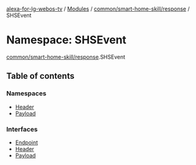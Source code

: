 [alexa-for-lg-webos-tv](../README.md) / [Modules](../modules.md) / [common/smart-home-skill/response](common_smart_home_skill_response.md) / SHSEvent

# Namespace: SHSEvent

[common/smart-home-skill/response](common_smart_home_skill_response.md).SHSEvent

## Table of contents

### Namespaces

- [Header](common_smart_home_skill_response.SHSEvent.Header.md)
- [Payload](common_smart_home_skill_response.SHSEvent.Payload.md)

### Interfaces

- [Endpoint](../interfaces/common_smart_home_skill_response.SHSEvent.Endpoint.md)
- [Header](../interfaces/common_smart_home_skill_response.SHSEvent.Header-1.md)
- [Payload](../interfaces/common_smart_home_skill_response.SHSEvent.Payload-1.md)

